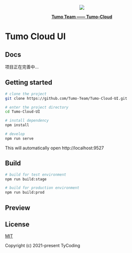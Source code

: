 <p align="center">
    <img src="http://cdn.tycoding.cn/MIK-WxRzP9.png" />
</p>
<p align="center">
    <a href="https://github.com/Tumo-Team" target="_blank">
        <strong>Tumo Team —— Tumo-Cloud</strong>
    </a>
</p>

# Tumo Cloud UI

## Docs

项目正在完善中...

## Getting started

```bash
# clone the project
git clone https://github.com/Tumo-Team/Tumo-Cloud-UI.git

# enter the project directory
cd Tumo-Cloud-UI

# install dependency
npm install

# develop
npm run serve
```

This will automatically open http://localhost:9527

## Build

```bash
# build for test environment
npm run build:stage

# build for production environment
npm run build:prod
```

## Preview

## License

[MIT](https://github.com/Tumo-Team/Tumo-Cloud/blob/master/LICENSE)

Copyright (c) 2021-present TyCoding
